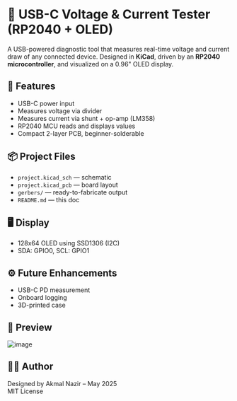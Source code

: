 # 🔌 USB-C Voltage & Current Tester (RP2040 + OLED)

A USB-powered diagnostic tool that measures real-time voltage and current draw of any connected device. Designed in **KiCad**, driven by an **RP2040 microcontroller**, and visualized on a 0.96" OLED display.

## 🚀 Features
- USB-C power input
- Measures voltage via divider
- Measures current via shunt + op-amp (LM358)
- RP2040 MCU reads and displays values
- Compact 2-layer PCB, beginner-solderable

## 📦 Project Files
- `project.kicad_sch` — schematic
- `project.kicad_pcb` — board layout
- `gerbers/` — ready-to-fabricate output
- `README.md` — this doc

## 🖥️ Display
- 128x64 OLED using SSD1306 (I2C)
- SDA: GPIO0, SCL: GPIO1

## ⚙️ Future Enhancements
- USB-C PD measurement
- Onboard logging
- 3D-printed case

## 📸 Preview
![image](https://github.com/user-attachments/assets/5fd89d9f-a2d8-43ed-9450-45654adba0f3)

## 🧑‍💻 Author
Designed by Akmal Nazir – May 2025  
MIT License
